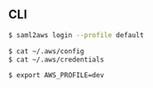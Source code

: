 

## CLI

```bash
$ saml2aws login --profile default

$ cat ~/.aws/config
$ cat ~/.aws/credentials

$ export AWS_PROFILE=dev
```
